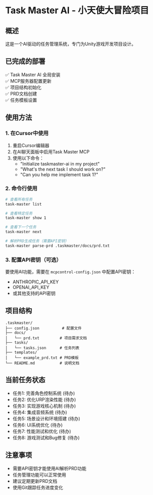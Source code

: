 # Task Master AI - 小天使大冒险项目

## 概述
这是一个AI驱动的任务管理系统，专门为Unity游戏开发项目设计。

## 已完成的部署
✅ Task Master AI 全局安装  
✅ MCP服务器配置更新  
✅ 项目结构初始化  
✅ PRD文档创建  
✅ 任务模板设置  

## 使用方法

### 1. 在Cursor中使用
1. 重启Cursor编辑器
2. 在AI聊天面板中启用Task Master MCP
3. 使用以下命令：
   - "Initialize taskmaster-ai in my project"
   - "What's the next task I should work on?"
   - "Can you help me implement task 1?"

### 2. 命令行使用
```bash
# 查看所有任务
task-master list

# 查看特定任务
task-master show 1

# 查看下一个任务
task-master next

# 解析PRD生成任务（需要API密钥）
task-master parse-prd .taskmaster/docs/prd.txt
```

### 3. 配置API密钥（可选）
要使用AI功能，需要在 `mcpcontrol-config.json` 中配置API密钥：
- ANTHROPIC_API_KEY
- OPENAI_API_KEY
- 或其他支持的API密钥

## 项目结构
```
.taskmaster/
├── config.json          # 配置文件
├── docs/
│   └── prd.txt         # 项目需求文档
├── tasks/
│   └── tasks.json      # 任务列表
├── templates/
│   └── example_prd.txt # PRD模板
└── README.md           # 说明文档
```

## 当前任务状态
- 任务1: 完善角色控制系统 (待办)
- 任务2: 优化URP渲染性能 (待办)
- 任务3: 实现游戏核心机制 (待办)
- 任务4: 集成音频系统 (待办)
- 任务5: 场景设计和环境搭建 (待办)
- 任务6: UI系统优化 (待办)
- 任务7: 性能测试和优化 (待办)
- 任务8: 游戏测试和Bug修复 (待办)

## 注意事项
- 需要API密钥才能使用AI解析PRD功能
- 任务管理功能可以正常使用
- 建议定期更新PRD文档
- 使用Git跟踪任务进度变化
